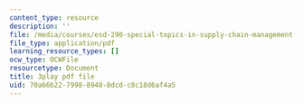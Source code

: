 ```yaml
---
content_type: resource
description: ''
file: /media/courses/esd-290-special-topics-in-supply-chain-management-spring-2005/70a66b22799889488dcdc8c18d6af4a5_hAMwuUM8frc.pdf
file_type: application/pdf
learning_resource_types: []
ocw_type: OCWFile
resourcetype: Document
title: 3play pdf file
uid: 70a66b22-7998-8948-8dcd-c8c18d6af4a5
---
```

